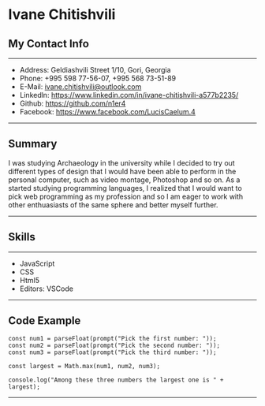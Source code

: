 # Ivane Chitishvili
## My Contact Info
___
* Address: Geldiashvili Street 1/10, Gori, Georgia
* Phone: +995 598 77-56-07, +995 568 73-51-89
* E-Mail: ivane.chitishvili@outlook.com
* Linkedln: https://www.linkedin.com/in/ivane-chitishvili-a577b2235/
* Github: https://github.com/n1er4
* Facebook: https://www.facebook.com/LucisCaelum.4
___
## Summary
I was studying Archaeology in the university while I decided to try out different types of design that I would have been able to perform in the personal computer, such as video montage, Photoshop and so on. As a started studying programming languages, I realized that I would want to pick web programming as my profession and so I am eager to work with other enthuasiasts of the same sphere and better myself further.
___
## Skills
___
* JavaScript
* CSS
* Html5
* Editors: VSCode
___
## Code Example
```
const num1 = parseFloat(prompt("Pick the first number: "));
const num2 = parseFloat(prompt("Pick the second number: "));
const num3 = parseFloat(prompt("Pick the third number: "));

const largest = Math.max(num1, num2, num3);

console.log("Among these three numbers the largest one is " + largest);
```
___
